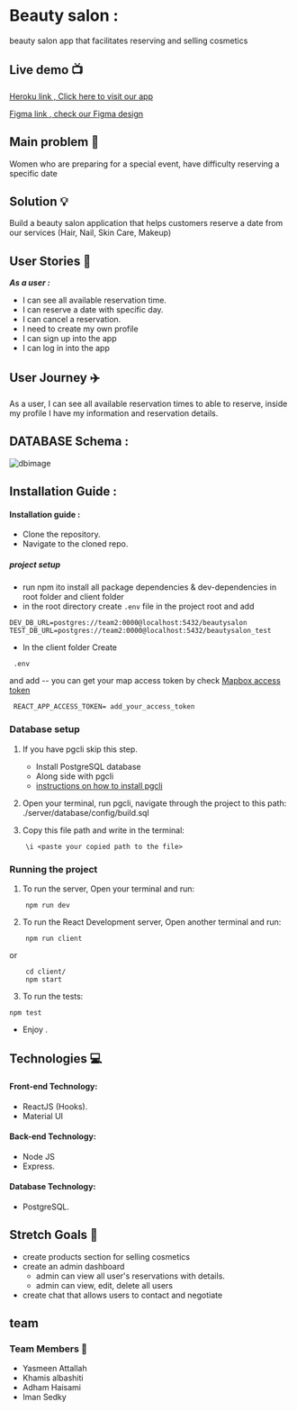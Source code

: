 # Beauty salon  : 
beauty salon app that facilitates reserving and selling cosmetics


## Live demo :tv: 
[Heroku link , Click here to visit our app](https://beauty-salon-yaki.herokuapp.com/)

[Figma link , check our Figma design](https://www.figma.com/file/4hmZafPVzB3SucO8FeGYaO/Beauty_Salon)



## Main problem :new_moon_with_face: 

Women who are preparing for a special event, have difficulty reserving a specific date


## Solution :bulb:
Build a beauty salon application that helps customers reserve a date from our services (Hair, Nail, Skin Care, Makeup)

## User Stories :open_book:
***As a user :***
* I can see all available reservation time.
* I can reserve a date with specific day.
* I can cancel a reservation.
* I need to create my own profile
* I can sign up into the app 
* I can log in into the app


## User Journey :airplane:

As a user, I can see all available  reservation times to able to reserve, inside my profile I have my information and reservation details.

<!-- ## Prototype :art:
![prototype]() -->

## DATABASE Schema :
![dbimage](https://cdn.discordapp.com/attachments/822914974731993098/824323597014925352/unknown.png)

## Installation Guide :
####  Installation guide :
-   Clone the repository.
-   Navigate to the cloned repo.
##### project setup
-  run npm ito install  all package dependencies & dev-dependencies in root folder and client folder
 -  in the root directory create `.env` file in the project root and add 
 
 ```
 DEV_DB_URL=postgres://team2:0000@localhost:5432/beautysalon
TEST_DB_URL=postgres://team2:0000@localhost:5432/beautysalon_test
```
 

- In the client folder Create  
```
 .env 
 ```
 and add 
 -- you can get  your map access token by check [Mapbox access token](https://docs.mapbox.com/help/getting-started/access-tokens/)

```
 REACT_APP_ACCESS_TOKEN= add_your_access_token  
```



### Database setup 
1. If you have pgcli skip this step.

   - Install PostgreSQL database
   - Along side with pgcli
   - [instructions on how to install pgcli](https://www.pgcli.com/install)

2. Open your terminal, run pgcli, navigate through the project to this path: ./server/database/config/build.sql

3. Copy this file path and write in the terminal:

```
    \i <paste your copied path to the file>
```

### Running the project 
1. To run the server, Open your terminal and run:

```
    npm run dev
```


2. To run the React Development server, Open another terminal and run:

```
    npm run client
```

or 

```
    cd client/
    npm start
```
 


3. To run the tests:

```
npm test
```
 

-   Enjoy .



## Technologies :computer:

#### Front-end Technology:

- ReactJS (Hooks).
- Material UI

#### Back-end Technology:

- Node JS
- Express.

#### Database Technology:
 - PostgreSQL.

## Stretch Goals :goal_net:
* create products section for selling cosmetics
* create an admin dashboard
    * admin can view all user's reservations with details. 
    * admin can view, edit, delete all users 
* create chat that allows users to contact and negotiate


## team

### Team Members :bat:
* Yasmeen Attallah 
* Khamis albashiti
* Adham Haisami
* Iman Sedky

